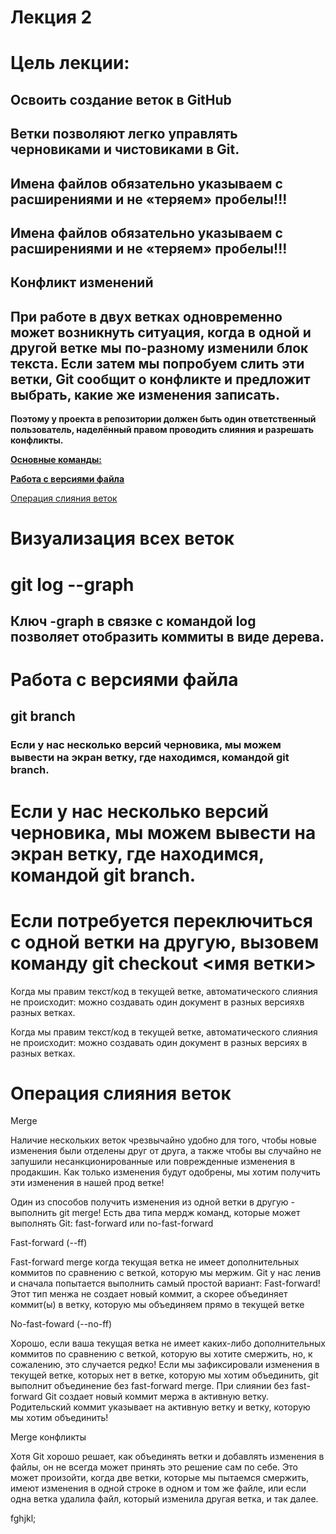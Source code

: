 # Лекция 2

# Цель лекции:

## Освоить создание веток в GitHub

## **Ветки позволяют легко управлять черновиками и чистовиками в Git.**

## **Имена файлов обязательно указываем  с расширениями и не «теряем» пробелы!!!**

## **Имена файлов обязательно указываем  с расширениями и не «теряем» пробелы!!!**

## Конфликт изменений

## При работе в двух ветках одновременно может возникнуть ситуация, когда в одной и другой ветке мы по-разному изменили блок текста. Если затем мы попробуем слить эти ветки, Git сообщит о конфликте и предложит выбрать, какие же изменения записать.

**Поэтому у проекта в репозитории должен быть один ответственный пользователь, наделённый правом проводить слияния и разрешать конфликты.**

[**Основные команды:**](https://www.notion.so/7042cbcd508a4efb96e3d6bb5d478492)

[**Работа с версиями файла**](https://www.notion.so/0d8dc01a7b6d41eaa72660d63b486f6b)

[Операция слияния веток](https://www.notion.so/fc7243f212a94e5ab361d853c619218b)


# Визуализация всех веток

# git log --graph 
## Ключ -graph в связке с командой log позволяет отобразить коммиты в виде дерева.


# **Работа с версиями файла**

## git branch

### Если у нас несколько версий черновика, мы можем вывести на экран ветку, где находимся, командой git branch.

# Если у нас несколько версий черновика, мы можем вывести на экран ветку, где находимся, командой git branch.

# **Если потребуется переключиться с одной ветки на другую, вызовем команду git checkout <имя ветки>**

Когда мы правим текст/код в текущей ветке, автоматического слияния не происходит: можно создавать один документ в разных версияхв разных ветках.

Когда мы правим текст/код в текущей ветке, автоматического слияния не происходит: можно создавать один документ в разных версиях в разных ветках.


# Операция слияния веток

Merge

Наличие нескольких веток чрезвычайно удобно для того, чтобы новые изменения были отделены друг от друга, а также чтобы вы случайно не запушили несанкционированные или поврежденные изменения в продакшин. Как только изменения будут одобрены, мы хотим получить эти изменения в нашей прод ветке!

Один из способов получить изменения из одной ветки в другую - выполнить git merge! Есть два типа мердж команд, которые может выполнять Git: fast-forward или no-fast-forward

Fast-forward (--ff)

Fast-forward merge когда текущая ветка не имеет дополнительных коммитов по сравнению с веткой, которую мы мержим. Git у нас ленив и сначала попытается выполнить самый простой вариант: Fast-forward! Этот тип менжа не создает новый коммит, а скорее объединяет коммит(ы) в ветку, которую мы объединяем прямо в текущей ветке

No-fast-foward (--no-ff)

Хорошо, если ваша текущая ветка не имеет каких-либо дополнительных коммитов по сравнению с веткой, которую вы хотите смержить, но, к сожалению, это случается редко! Если мы зафиксировали изменения в текущей ветке, которых нет в ветке, которую мы хотим объединить, git выполнит объединение без fast-forward merge. При слиянии без fast-forward Git создает новый коммит мержа в активную ветку. Родительский коммит указывает на активную ветку и ветку, которую мы хотим объединить!

Merge конфликты

Хотя Git хорошо решает, как объединять ветки и добавлять изменения в файлы, он не всегда может принять это решение сам по себе. Это может произойти, когда две ветки, которые мы пытаемся смержить, имеют изменения в одной строке в одном и том же файле, или если одна ветка удалила файл, который изменила другая ветка, и так далее.


fghjkl;